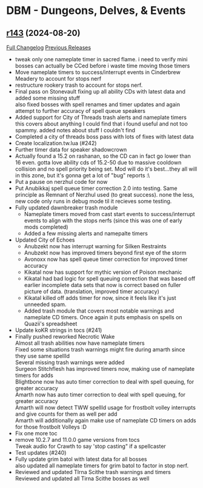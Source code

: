 # DBM - Dungeons, Delves, & Events

## [r143](https://github.com/DeadlyBossMods/DBM-Dungeons/tree/r143) (2024-08-20)
[Full Changelog](https://github.com/DeadlyBossMods/DBM-Dungeons/compare/r142...r143) [Previous Releases](https://github.com/DeadlyBossMods/DBM-Dungeons/releases)

- tweak only one nameplate timer in sacred flame. i need to verify mini bosses can actually be CCed before i waste time moving those timers  
- Move nameplate timers to success/interrupt events in Cinderbrew Meadery to account for stops nerf  
- restructure rookery trash to account for stops nerf.  
- Final pass on Stonevault fixing up all ability CDs with latest data and added some missing stuff  
    also fixed bosses with spell renames and timer updates and again attempt to further accuracy of spell queue speakers  
- Added support for City of Threads trash alerts and nameplate timers  
    this covers about anything I could find that i found useful and not too spammy. added notes about stuff I couldn't find  
- Completed a city of threads boss pass with lots of fixes with latest data  
- Create localization.tw.lua (#242)  
- Further timer data for speaker shadowcrown  
- Actually found a 15.2 on rashanan, so the CD can in fact go lower than 16 even. gotta love ability cds of 15.2-50 due to massive cooldown collision and no spell priority being set. Mod will do it's best...they all will in this zone, but it's gonna get a lot of "bug" reports :\  
- Put a pause on nerzhul code for now  
- Put Anubikkaj spell queue timer correction 2.0 into testing. Same principle as Remnant of Nerzhul used (to great success). none the less, new code only runs in debug mode til it recieves some testing.  
- Fully updated dawnbreaker trash module  
     - Nameplate timers moved from cast start events to success/interrupt events to align with the stops nerfs (since this was one of early mods completed)  
     - Added a few missing alerts and namepalte timers  
- Updated City of Echoes  
     - Anubzekt now has interrupt warning for Silken Restraints  
     - Anubzekt now has improved timers beyond first eye of the storm  
     - Avonoxx now has spell queue timer correction for improved timer accuracy  
     - Kikatal now has support for mythic version of Poison mechanic  
     - Kikatal had bad logic for spell queuing correction that was based off earlier incomplete data sets that now is correct based on fuller picture of data. (translation, improved timer accuracy)  
     - Kikatal killed off adds timer for now, since it feels like it's just unneeded spam.  
     - Added trash module that covers most notable warnings and nameplate CD timers. Once again it puts emphasis on spells on Quazii's spreadsheet  
- Update koKR strings in tocs (#241)  
- Finally pushed reworked Necrotic Wake  
    Almost all trash abilities now have nameplate timers  
    Fixed some situations trash warnings might fire during amarth since they use same spellId  
    Several missing trash warnings were added  
    Surgeon Stitchflesh has improved timers now, making use of nameplate timers for adds  
    Blightbone now has auto timer correction to deal with spell queuing, for greater accuracy  
    Amarth now has auto timer correction to deal with spell queuing, for greater accuracy  
    Amarth will now detect TWW spellId usage for frostbolt volley interrupts and give counts for them as well per add  
    Amarth will additionally again make use of nameplate CD timers on adds for those frostbolt Volleys :D  
- Fix one more toc  
- remove 10.2.7 and 11.0.0 game versions from tocs  
    Tweak audio for Crawth to say 'stop casting" if a spellcaster  
- Test updates (#240)  
- Fully update grim batol with latest data for all bosses  
    also updated all nameplate timers for grim batol to factor in stop nerf.  
- Reviewed and updated TIrna Scithe trash warnings and timers  
    Reviewed and updated all Tirna Scithe bosses as well  
